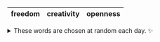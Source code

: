 <!-- word_basket start -->
| freedom | creativity | openness |
| :-----: | :--------: | :------: |

<details>
  <summary>These words are chosen at random each day. ✨</summary>
  Take a look inside this repo to see how that works.
</details>
<!-- word_basket end -->
